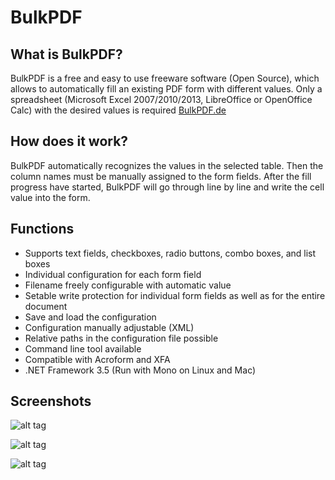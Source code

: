 # BulkPDF
## What is BulkPDF?
BulkPDF is a free and easy to use freeware software (Open Source), which allows to automatically fill an existing PDF form with different values. Only a spreadsheet (Microsoft Excel 2007/2010/2013, LibreOffice or OpenOffice Calc) with the desired values is required [BulkPDF.de](http://bulkpdf.de/)

## How does it work?
BulkPDF automatically recognizes the values in the selected table. Then the column names must be manually assigned to the form fields. After the fill progress have started, BulkPDF will go through line by line and write the cell value into the form.

## Functions
* Supports text fields, checkboxes, radio buttons, combo boxes, and list boxes
* Individual configuration for each form field
* Filename freely configurable with automatic value
* Setable write protection for individual form fields as well as for the entire document
* Save and load the configuration
* Configuration manually adjustable (XML)
* Relative paths in the configuration file possible
* Command line tool available
* Compatible with Acroform and XFA
* .NET Framework 3.5 (Run with Mono on Linux and Mac)

## Screenshots
![alt tag](http://bulkpdf.de/img/index1_en.png)

![alt tag](http://bulkpdf.de/img/index2_en.png)

![alt tag](http://bulkpdf.de/img/index3_en.png)
